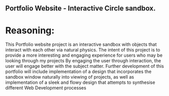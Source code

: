 ## Portfolio Website - Interactive Circle sandbox.

# Reasoning:
This Portfolio website project is an interactive sandbox with objects that interact with each other via natural physics.
The intent of this project is to provide a more interesting and engaging experience for users who may be looking through my projects
By engaging the user through interaction, the user will engage better with the subject matter. 
Further development of this portfolio will include implementation of a design that incorporates the sandbox window naturally into viewing of projects, 
as well as implementation of a sleek and flowy design that attempts to synthesise different Web Development processes
